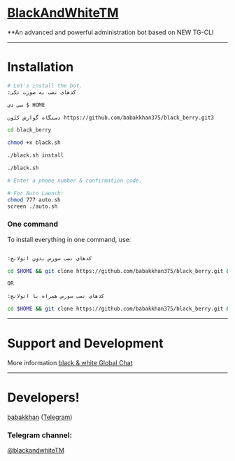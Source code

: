 # [BlackAndWhiteTM](https://telegram.me/BlackAndWhiteTM)

**An advanced and powerful administration bot based on NEW TG-CLI

* * *

# Installation

```sh
# Let's install the bot.
:کدهای نصب به صورت تکی

سی دی $ HOME

دستگاه گوارش کلون https://github.com/babakkhan375/black_berry.git3

cd black_berry

chmod +x black.sh

./black.sh install

./black.sh

# Enter a phone number & confirmation code.

# For Auto Launch:
chmod 777 auto.sh
screen ./auto.sh
```
### One command
To install everything in one command, use:
```sh

:کدهای نصب سورس بدون اتولانچ

cd $HOME && git clone https://github.com/babakkhan375/black_berry.git && cd black_berry && chmod +x black.sh && ./black.sh install && ./black.sh

OR

:کدهای نصب سورس همراه با اتولانچ

cd $HOME && git clone https://github.com/babakkhan375/black_berry.git && cd black_berry && chmod +x black.sh && ./black.sh install && chmod 777 auto.sh && screen ./auto.sh
```
* * *
# Support and Development

More information [black & white Global Chat](https://t.me/joinchat/)

* * *

# Developers!

[babakkhan](https://github.com/babakkhan375) ([Telegram](https://telegram.me/sudo_hacker))

### Telegram channel:

[@blackandwhiteTM](https://telegram.me/BlackAndWhiteTM)
